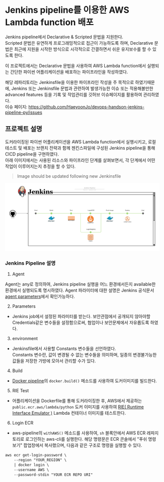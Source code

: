 # Jenkins pipeline를 이용한 AWS Lambda function 배포

Jenkins pipeline에서 Declarative & Scripted 문법을 지원한다.  
Scripted 문법은 유연하게 프로그래밍적으로 접근이 가능하도록 하며, Declarative 문법은 최근에 지원을 시작한 방식으로 시각적으로 간결하면서 쉬운 유지보수를 할 수 있도록 한다.

이 프로젝트에서는 Declarative 문법을 사용하여 AWS Lambda function에서 실행되는 간단한 파이썬 어플리케이션을 배포하는 파이프라인을 작성하였다.

해당 레파리토리는 Jenkinsfile을 이용한 파이프라인 작성을 주 목적으로 하였기때문에, Jenkins 또는 Jenkinsfile 문법과 관련하여 발생가능한 이슈 또는 적용해볼만한 advanced features 등을 기록 및 작업관리를 깃허브 이슈페이지를 활용하여 관리하였다.  
이슈 페이지: https://github.com/HaeyoonJo/devops-handson-jenkins-pipeline-py/issues


## 프로젝트 설명

도커라이징된 파이썬 어플리케이션을 AWS Lambda function에서 실행시키고, 로컬 테스트 및 배포는 브랜치 전략과 함께 젠킨스파일에 구성된 Jenkins pipeline을 통해 CICD pipeline을 구현하였다.  
아래 이미지에서는 사용된 리소스와 파이프라인 단계를 살펴보면서, 각 단계에서 어떤 작업이 이루어지는지 추정을 할 수 있다.  

> Image should be updated following new Jenkinsfile

<img src="./images/jenkins_pipeline.png" width="1000">

<!-- Another way to add image source>
<!-- ![jenkins-pipeline](./images/jenkins_pipeline.png)

<style type="text/css">
    img {
        width: 1000px;
    }
</style> -->

### Jenkins Pipeline 설명

1. Agent

Agent는 any로 정의하여, Jenkins pipeline 실행을 어느 환경에서든지 available한 환경에서 실행되도록 명시하였다. Agent 파라미터에 대한 설명은 Jenkins 공식문서 [agent parameters](https://www.jenkins.io/doc/book/pipeline/syntax/#agent-parameters)에서 확인가능하다.

2. Parameters

- Jenkins job에서 설정된 파라미터를 받는다. 보안관점에서 공개되지 않아야할 Credentials같은 변수들을 설정함으로써, 협업이나 보안문제에서 자유롭도록 하였다.

3. environment

- Jenkinsfile에서 사용할 Constants 변수들을 선언하였다.  
Constants 변수란, 값이 변경될 수 없는 변수들을 의미하며, 일종의 변경불가능한 값들을 저장한 가방에 모아서 관리할 수가 있다.

4. Build

- [Docker pipeline](https://plugins.jenkins.io/docker-workflow/)의 `docker.build()` 메소드를 사용하여 도커이미지를 빌드한다.

5. RIE Test

- 어플리케이션을 Dockerfile를 통해 도커라이징한 후, AWS에서 제공하는 `public.ecr.aws/lambda/python` 도커 이미지를 사용하여 [RIE( Runtime Interface Emulator )](https://docs.aws.amazon.com/lambda/latest/dg/images-test.html) Lambda 컨테이너 이미지를 테스트한다.

6. Login ECR

- aws-pipeline의 `withAWS()` 메소드를 사용하여, `sh` 블록안에서 AWS ECR 레파지토리로 로그인하는 aws-cli를 실행한다. 해당 명령문은 ECR 콘솔에서 "푸쉬 명령 보기" 팝업창에서 복사했으며, 다음과 같은 구조로 명령을 실행할 수 있다.
```
aws ecr get-login-password \
    --region "YOUR_REGION" \
    | docker login \
    --username AWS \
    --password-stdin "YOUR ECR REPO URI"
```

